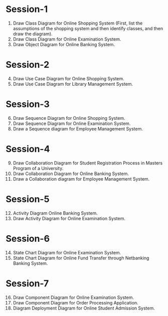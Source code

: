 # Session-1 
   
   1. Draw Class Diagram for Online Shopping System (First, list the assumptions of the 
shopping system and then identify classes, and then draw the diagram). 
   2. Draw Class Diagram for Online Examination System. 
   3. Draw Object Diagram for Online Banking System. 

# Session-2 

4. Draw Use Case Diagram for Online Shopping System. 
5. Draw Use Case Diagram for Library Management System. 

# Session-3 

6. Draw Sequence Diagram for Online Shopping System. 
7. Draw Sequence Diagram for Online Examination System. 
8. Draw a Sequence diagram for Employee Management System. 

# Session-4 

9. Draw Collaboration Diagram for Student Registration Process in Masters Program of 
a University. 
10. Draw Collaboration Diagram for Online Banking System. 
11. Draw a Collaboration diagram for Employee Management System. 

# Session-5 

12. Activity Diagram Online Banking System. 
13. Draw Activity Diagram for Online Examination System. 

# Session-6 

14. State Chart Diagram for Online Examination System. 
15. State Chart Diagram for Online Fund Transfer through Netbanking Banking System. 

# Session-7 

16. Draw Component Diagram for Online Examination System. 
17. Draw Component Diagram for Order Processing Application. 
18. Diagram Deployment Diagram for Online Student Admission System.